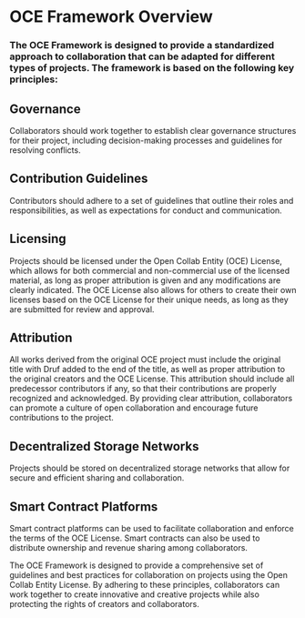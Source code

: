  # OCE Framework Overview

### The OCE Framework is designed to provide a standardized approach to collaboration that can be adapted for different types of projects. The framework is based on the following key principles:
## Governance

Collaborators should work together to establish clear governance structures for their project, including decision-making processes and guidelines for resolving conflicts.
## Contribution Guidelines

Contributors should adhere to a set of guidelines that outline their roles and responsibilities, as well as expectations for conduct and communication.
## Licensing



Projects should be licensed under the Open Collab Entity (OCE) License, which allows for both commercial and non-commercial use of the licensed material, as long as proper attribution is given and any modifications are clearly indicated. The OCE License also allows for others to create their own licenses based on the OCE License for their unique needs, as long as they are submitted for review and approval.

## Attribution

All works derived from the original OCE project must include the original title with Druf added to the end of the title, as well as proper attribution to the original creators and the OCE License. This attribution should include all predecessor contributors if any, so that their contributions are properly recognized and acknowledged. By providing clear attribution, collaborators can promote a culture of open collaboration and encourage future contributions to the project.


## Decentralized Storage Networks

Projects should be stored on decentralized storage networks that allow for secure and efficient sharing and collaboration.
## Smart Contract Platforms

Smart contract platforms can be used to facilitate collaboration and enforce the terms of the OCE License. Smart contracts can also be used to distribute ownership and revenue sharing among collaborators.

The OCE Framework is designed to provide a comprehensive set of guidelines and best practices for collaboration on projects using the Open Collab Entity License. By adhering to these principles, collaborators can work together to create innovative and creative projects while also protecting the rights of creators and collaborators.
